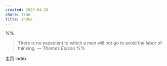 ```yaml
---
created: 2023-04-28
share: true
title: index
---
```


%%
> There is no expedient to which a man will not go to avoid the labor of thinking.
> — <cite>Thomas Edison</cite>
%%

主页 index